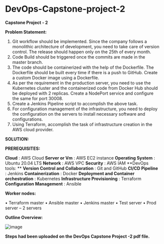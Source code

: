 # DevOps-Capstone-project-2

**Capstone Project - 2**

**Problem Statement:**

1. Git workflow should be implemented. Since the company follows a monolithic architecture of development, you need to take care of version control. The release should happen only on the 25th of every month.
2. Code Build should be triggered once the commits are made in the master branch.
3. The code should be containerized with the help of the Dockerfile. The Dockerfile should be built every time if there is a push to GitHub. Create a custom Docker image using a Dockerfile.
4. As per the requirement in the production server, you need to use the Kubernetes cluster and the containerized code from Docker Hub should be deployed with 2 replicas. Create a NodePort service and configure the same for port 30008.
5. Create a Jenkins Pipeline script to accomplish the above task.
6. For configuration management of the infrastructure, you need to deploy the configuration on the servers to install necessary software and configurations.
7. Using Terraform, accomplish the task of infrastructure creation in the AWS cloud provider.


**SOLUTION:**

**PREREQUISITES:**

**Cloud**                                    : AWS Cloud
**Server or Vm**                             : AWS EC2 instance
**Operating System**                         : Ubuntu 20.04 LTS
**Network**                                  : AWS VPC
**Security**                                 : AWS IAM
**DevOps tools: **
**Version Control and Collaboration**        : Git and GitHub
**CI/CD Pipeline**                           : Jenkins
**Containerization**                         : Docker
**Deployment and Container orchestration**   : Kubernetes
**Infrastructure Provisioning**              : Terraform 
**Configuration Management**                 : Ansible

**Worker nodes:**

•	Terraform master
•	Ansible master
•	Jenkins master
•	Test server
•	Prod server – 2 servers

**Outline Overview:**

![image](https://github.com/Ravivarman16/DevOps-Capstone-project-2/assets/129171351/8a27288b-daf7-45f8-945c-1bed41ce6adb)

**Steps had been uploaded on the DevOps Capstone Project -2 pdf file.**

 

